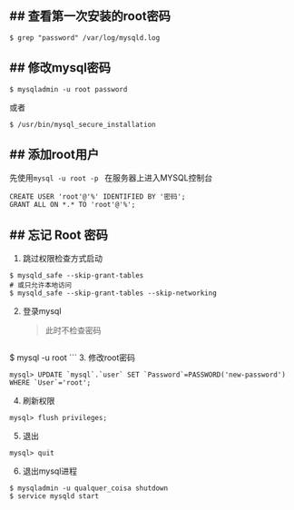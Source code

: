 ## ## 查看第一次安装的root密码
```
$ grep "password" /var/log/mysqld.log
```

## ## 修改mysql密码
```
$ mysqladmin -u root password
```
或者
```
$ /usr/bin/mysql_secure_installation
```

## ## 添加root用户
先使用`mysql -u root -p ` 在服务器上进入MYSQL控制台
```
CREATE USER 'root'@'%' IDENTIFIED BY '密码';
GRANT ALL ON *.* TO 'root'@'%'; 
```

## ## 忘记 Root 密码

1. 跳过权限检查方式启动
```
$ mysqld_safe --skip-grant-tables
# 或只允许本地访问
$ mysqld_safe --skip-grant-tables --skip-networking
```
2. 登录mysql
	> 此时不检查密码
	
	```
$ mysql -u root
	```
3. 修改root密码
```
mysql> UPDATE `mysql`.`user` SET `Password`=PASSWORD('new-password') WHERE `User`='root';
```
4. 刷新权限
```
mysql> flush privileges;
```
5. 退出
```
mysql> quit
```
6. 退出mysql进程
```
$ mysqladmin -u qualquer_coisa shutdown
$ service mysqld start
```

